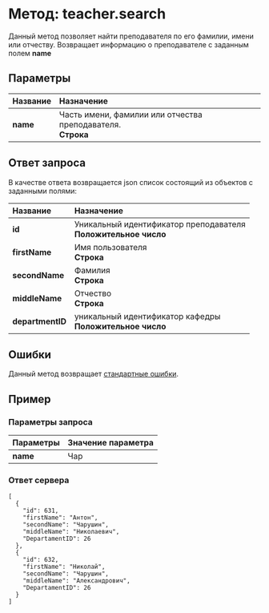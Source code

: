 # Метод: teacher.search<a name="teacher.search"/>

Данный метод позволяет найти преподавателя по его фамилии, имени или отчеству.
Возвращает информацию о преподавателе с заданным полем **name**

## Параметры
| Название     | Назначение     |
| :------------- | :------------- |
| **name**       | Часть имени, фамилии или отчества преподавателя.  <br>**Строка**

## Ответ запроса
В качестве ответа возвращается json список состоящий из объектов с заданными полями:

| Название        | Назначение     |
| :------------- | :------------- |
| **id**               | Уникальный идентификатор преподавателя<br> **Положительное число**
| **firstName**       | Имя пользователя<br>**Строка**
| **secondName**      | Фамилия<br>**Строка**
| **middleName**      | Отчество<br>**Строка**
| **departmentID** | уникальный идентификатор кафедры<br> **Положительное число**


## Ошибки
Данный метод возвращает [стандартные ошибки](#errors).<br>

## Пример

### Параметры запроса
| Параметры | Значение параметра     |
| :------------- | :------------- |
| **name**       | Чар       |

### Ответ сервера

```
[
  {
    "id": 631,
    "firstName": "Антон",
    "secondName": "Чарушин",
    "middleName": "Николаевич",
    "DepartamentID": 26
  },
  {
    "id": 632,
    "firstName": "Николай",
    "secondName": "Чарушин",
    "middleName": "Александрович",
    "DepartamentID": 26
  }
]
```

